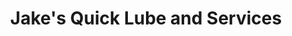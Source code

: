 ---
title: "Jake's Quick Lube and Services"
url: /salt-lake-city/jakes-quick-lube-and-services/
shop: Autowerkstatt
---